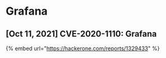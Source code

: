 # Grafana

## \[Oct 11, 2021] CVE-2020-1110: Grafana&#x20;

{% embed url="https://hackerone.com/reports/1329433" %}

##

